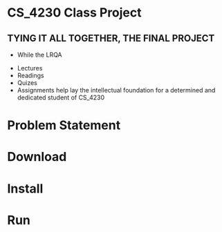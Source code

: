 # CS\_4230 Class Project

## TYING IT ALL TOGETHER, THE FINAL PROJECT

* While the LRQA
 - Lectures 
 - Readings
 - Quizes 
 - Assignments
 help lay the intellectual foundation for a determined and dedicated student
 of CS_4230



# Problem Statement

# Download

# Install

# Run
